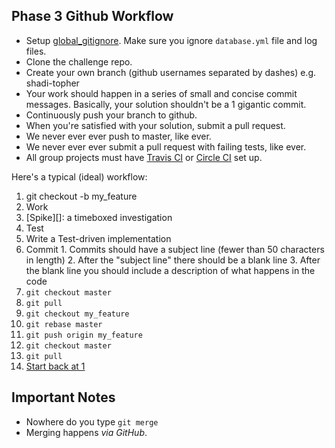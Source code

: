 ## Phase 3 Github Workflow

- Setup [global_gitignore](https://help.github.com/articles/ignoring-files). Make sure you ignore `database.yml` file and log files.
- Clone the challenge repo.
- Create your own branch (github usernames separated by dashes) e.g. shadi-topher
- Your work should happen in a series of small and concise commit messages. Basically, your solution shouldn't be a 1 gigantic commit.
- Continuously push your branch to github.
- When you're satisfied with your solution, submit a pull request.
- We never ever ever push to master, like ever.
- We never ever ever submit a pull request with failing tests, like ever.
- All group projects must have [Travis CI](https://travis-ci.org/) or [Circle CI](https://circleci.com) set up.

Here's a typical (ideal) workflow:

1. git checkout -b my_feature
2. Work
  1.  [Spike][]: a timeboxed investigation
  2.  Test
  3.  Write a Test-driven implementation
  4.  Commit
    1.  Commits should have a subject line (fewer than 50 characters in length)
    2.  After the "subject line" there should be a blank line
    3.  After the blank line you should include a description of what happens
        in the code
2. `git checkout master`
3. `git pull`
4. `git checkout my_feature`
5. `git rebase master`
6. `git push origin my_feature`
7. `git checkout master`
8. `git pull`
9. [Start back at 1](http://youtu.be/rXPfovXw2tw)

## Important Notes

* Nowhere do you type `git merge`
* Merging happens _via GitHub_.
